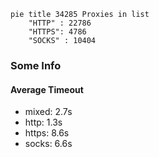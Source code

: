
```mermaid
pie title 34285 Proxies in list
    "HTTP" : 22786
    "HTTPS": 4786
    "SOCKS" : 10404
```

### Some Info
#### Average Timeout

- mixed: 2.7s
- http: 1.3s
- https: 8.6s
- socks: 6.6s